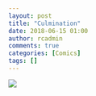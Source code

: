 ```yaml
---
layout: post
title: "Culmination"
date: 2018-06-15 01:00
author: rcadmin
comments: true
categories: [Comics]
tags: []
---
```

<a href="../comics/2018/06/15/culmination"><img src="http://dl.bitsmack.com/comics/20180615.jpg" /></a>

